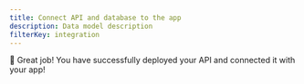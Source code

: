 ```yaml
---
title: Connect API and database to the app
description: Data model description
filterKey: integration
---
```


<inline-fragment integration="react" src="~/start/getting-started/fragments/react/api.md"></inline-fragment>
<inline-fragment integration="react-native" src="~/start/getting-started/fragments/reactnative/api.md"></inline-fragment>
<inline-fragment integration="android" src="~/start/getting-started/fragments/android/data-model.md"></inline-fragment>
<inline-fragment integration="ios" src="~/start/getting-started/fragments/ios/data-model.md"></inline-fragment>
<inline-fragment integration="angular" src="~/start/getting-started/fragments/angular/data-model.md"></inline-fragment>
<inline-fragment integration="ionic" src="~/start/getting-started/fragments/ionic/data-model.md"></inline-fragment>
<inline-fragment integration="js" src="~/start/getting-started/fragments/vanillajs/data-model.md"></inline-fragment>
<inline-fragment integration="vue" src="~/start/getting-started/fragments/vanillajs/data-model.md"></inline-fragment>

🙌 Great job! You have successfully deployed your API and connected it with your app!